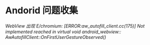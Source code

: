 # Andorid 问题收集

###### WebView 出现  E/chromium: \[ERROR:aw\_autofill\_client.cc(175)\] Not implemented reached in virtual void android_webview:: AwAutofillClient::OnFirstUserGestureObserved()
